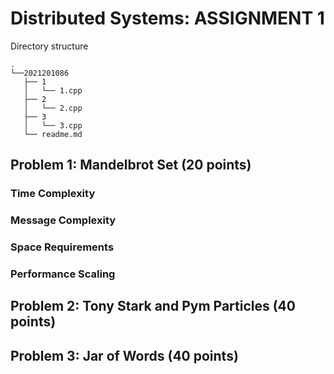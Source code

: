 # Distributed Systems: ASSIGNMENT 1

Directory structure
```
.
└──2021201086
   ├── 1
   │   └── 1.cpp
   ├── 2
   │   └── 2.cpp
   ├── 3
   │   └── 3.cpp
   └── readme.md
```
## Problem 1:  Mandelbrot Set (20 points)

### Time Complexity

### Message Complexity

### Space Requirements

### Performance Scaling


## Problem 2: Tony Stark and Pym Particles (40 points)

## Problem 3:  Jar of Words (40 points)
